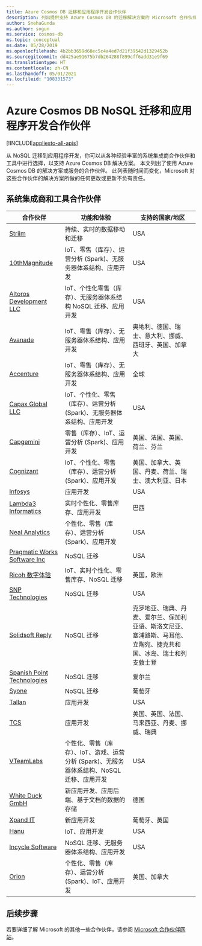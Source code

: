 ```yaml
---
title: Azure Cosmos DB 迁移和应用程序开发合作伙伴
description: 列出提供支持 Azure Cosmos DB 的迁移解决方案的 Microsoft 合作伙伴。
author: SnehaGunda
ms.author: sngun
ms.service: cosmos-db
ms.topic: conceptual
ms.date: 05/28/2019
ms.openlocfilehash: 4b2bb3659d68ec5c4a4ed7d21f39542d1329452b
ms.sourcegitcommit: dd425ae91675b7db264288f899cff6add31e9f69
ms.translationtype: HT
ms.contentlocale: zh-CN
ms.lasthandoff: 05/01/2021
ms.locfileid: "108331573"
---
```

# <a name="azure-cosmos-db-nosql-migration-and-application-development-partners"></a>Azure Cosmos DB NoSQL 迁移和应用程序开发合作伙伴
[!INCLUDE[appliesto-all-apis](includes/appliesto-all-apis.md)]

从 NoSQL 迁移到应用程序开发，你可以从各种经验丰富的系统集成商合作伙伴和工具中进行选择，以支持 Azure Cosmos DB 解决方案。 本文列出了使用 Azure Cosmos DB 的解决方案或服务的合作伙伴。 此列表随时间而变化，Microsoft 对这些合作伙伴的解决方案所做的任何更改或更新不负有责任。

## <a name="systems-integrator-and-tooling-partners"></a>系统集成商和工具合作伙伴

|**合作伙伴**  |**功能和体验**  |**支持的国家/地区**  |
|---------|---------|---------|
|[Striim](https://www.striim.com/)    |  持续、实时的数据移动和迁移|   USA   |
| [10thMagnitude](https://www.10thmagnitude.com/) | IoT、零售（库存）、运营分析 (Spark)、无服务器体系结构、应用开发 | USA |
|[Altoros Development LLC](https://www.altoros.com/)  |  IoT、个性化零售（库存）、无服务器体系结构 NoSQL 迁移、应用开发|   USA |
|[Avanade](https://www.avanade.com/) | IoT、零售（库存）、无服务器体系结构、应用开发 | 奥地利、德国、瑞士、意大利、挪威、西班牙、英国、加拿大 |
|[Accenture](https://www.accenture.com/) | IoT、零售（库存）、无服务器体系结构、应用开发 |全球|
|[Capax Global LLC](https://www.capaxglobal.com/) | IoT、个性化、零售（库存）、运营分析 (Spark)、无服务器体系结构、应用开发|    USA     |  
| [Capgemini](https://www.capgemini.com/) | 零售（库存）、IoT、运营分析 (Spark)、应用开发 | 美国、法国、英国、荷兰、芬兰  |
| [Cognizant](https://www.cognizant.com/) | IoT、个性化、零售（库存）、运营分析 (Spark)、应用开发 |美国、加拿大、英国、丹麦、荷兰、瑞士、澳大利亚、日本 |
|[Infosys](https://www.infosys.com/)     | 应用开发      |    USA    |  
| [Lambda3 Informatics](https://www.lambda3.com.br/) | 实时个性化、零售库存、应用开发 | 巴西|
|[Neal Analytics](https://www.nealanalytics.com/)    |     个性化、零售（库存）、运营分析 (Spark)、应用开发  |    USA     |  
|[Pragmatic Works Software Inc](https://www.pragmaticworks.com/)    |   NoSQL 迁移      |   USA      |
| [Ricoh 数字体验](https://www.ricoh-europe.com/contact-us) | IoT、实时个性化、零售库存、NoSQL 迁移 | 英国，欧洲  |
|[SNP Technologies](https://www.snp.com/) | NoSQL 迁移| USA |
| [Solidsoft Reply](https://www.reply.com/solidsoft-reply/) | NoSQL 迁移 | 克罗地亚、瑞典、丹麦、爱尔兰、保加利亚语、斯洛文尼亚、塞浦路斯、马耳他、立陶宛、捷克共和国、冰岛、瑞士和列支敦士登|
| [Spanish Point Technologies](https://www.spanishpoint.ie/) | NoSQL 迁移| 爱尔兰|
| [Syone](https://www.syone.com/) | NoSQL 迁移| 葡萄牙|
|[Tallan](https://www.tallan.com/)    |  应用开发      |    USA     |
| [TCS](https://www.tcs.com/) | 应用开发 | 美国、英国、法国、马来西亚、丹麦、挪威、瑞典|
|[VTeamLabs](https://www.vteamlabs.com/)    | 个性化、零售（库存）、IoT、游戏、运营分析 (Spark)、无服务器体系结构、NoSQL 迁移、应用开发       |  USA      |  
| [White Duck GmbH](https://whiteducksoftware.com/) |新应用开发、应用后端、基于文档的数据的存储| 德国 |
| [Xpand IT](https://www.xpand-it.com/) | 新应用开发 | 葡萄牙、英国|
| [Hanu](https://hanu.com/) | IoT、应用开发 | USA|
| [Incycle Software](https://www.incyclesoftware.com/) | NoSQL 迁移、无服务器体系结构、应用开发| USA|
| [Orion](https://www.orioninc.com/) | 个性化、零售（库存）、运营分析 (Spark)、IoT、应用开发| 美国、加拿大|

## <a name="next-steps"></a>后续步骤

若要详细了解 Microsoft 的其他一些合作伙伴，请参阅 [Microsoft 合作伙伴网站](https://partner.microsoft.com/)。

<!--Image references-->
[2]: ./media/partners-migration-cosmosdb/striim_logo.png
[3]: ./media/partners-migration-cosmosdb/altoros_logo.png
[4]: ./media/partners-migration-cosmosdb/attunix_logo.png
[6]: ./media/partners-migration-cosmosdb/capaxglobal_logo.png
[7]: ./media/partners-migration-cosmosdb/coeo_logo.png
[8]: ./media/partners-migration-cosmosdb/infosys_logo.png
[9]: ./media/partners-migration-cosmosdb/nealanalytics_logo.png
[10]: ./media/partners-migration-cosmosdb/pragmaticworks_logo.png
[11]: ./media/partners-migration-cosmosdb/tallan_logo.png
[12]: ./media/partners-migration-cosmosdb/vteamlabs_logo.png
[13]: ./media/partners-migration-cosmosdb/10thmagnitude_logo.png
[14]: ./media/partners-migration-cosmosdb/capgemini_logo.png
[15]: ./media/partners-migration-cosmosdb/cognizant_logo.png
[16]: ./media/partners-migration-cosmosdb/laglash_logo.png
[17]: ./media/partners-migration-cosmosdb/lambda3_logo.png
[18]: ./media/partners-migration-cosmosdb/ricoh_logo.png
[19]: ./media/partners-migration-cosmosdb/snp_technologies_logo.png
[20]: ./media/partners-migration-cosmosdb/solidsoft_reply_logo.png
[21]: ./media/partners-migration-cosmosdb/spanish_point_logo.png
[22]: ./media/partners-migration-cosmosdb/syone_logo.png
[23]: ./media/partners-migration-cosmosdb/tcs_logo.png
[24]: ./media/partners-migration-cosmosdb/whiteduck_logo.png
[25]: ./media/partners-migration-cosmosdb/xpandit_logo.png
[26]: ./media/partners-migration-cosmosdb/avanade_logo.png

